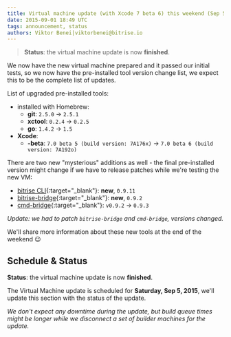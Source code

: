 ```yaml
---
title: Virtual machine update (with Xcode 7 beta 6) this weekend (Sep 5)
date: 2015-09-01 18:49 UTC
tags: announcement, status
authors: Viktor Benei|viktorbenei@bitrise.io
---
```


> **Status**: the virtual machine update is now **finished**.

We now have the new virtual machine prepared and it
passed our initial tests, so we now have the pre-installed tool
version change list, we expect this to be the complete list of updates.

List of upgraded pre-installed tools:

* installed with Homebrew:
    * __git__: `2.5.0` -> `2.5.1`
    * __xctool__: `0.2.4` -> `0.2.5`
    * __go__: `1.4.2` -> `1.5`
* __Xcode__:
    * __-beta__: `7.0 beta 5 (build version: 7A176x)` -> `7.0 beta 6 (build version: 7A192o)`

There are two new "mysterious" additions as well - the final pre-installed version
might change if we have to release patches while we're testing the new VM:

* [bitrise CLI](https://github.com/bitrise-io/bitrise){:target="_blank"}: **new**, `0.9.11`
* [bitrise-bridge](https://github.com/bitrise-io/bitrise-bridge){:target="_blank"}: **new**, `0.9.2`
* [cmd-bridge](https://github.com/bitrise-io/cmd-bridge){:target="_blank"}: `v0.9.2` -> `0.9.3`

*Update: we had to patch `bitrise-bridge` and `cmd-bridge`, versions changed.*

We'll share more information about these new tools at the end of the weekend 😉


## Schedule & Status

**Status**: the virtual machine update is now **finished**.

The Virtual Machine update is scheduled for **Saturday, Sep 5, 2015**,
we'll update this section with the status of the update.

*We don't expect any downtime during the update, but build queue
times might be longer while we disconnect a set of
builder machines for the update.*


